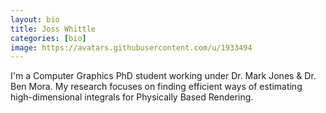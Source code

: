 ```yaml
---
layout: bio
title: Joss Whittle
categories: [bio]
image: https://avatars.githubusercontent.com/u/1933494
---
```


I'm a Computer Graphics PhD student working under Dr. Mark Jones & Dr. Ben Mora. My research focuses on finding efficient ways of estimating high-dimensional integrals for Physically Based Rendering.